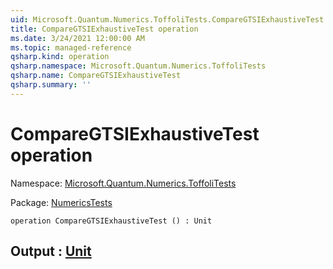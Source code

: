 ```yaml
---
uid: Microsoft.Quantum.Numerics.ToffoliTests.CompareGTSIExhaustiveTest
title: CompareGTSIExhaustiveTest operation
ms.date: 3/24/2021 12:00:00 AM
ms.topic: managed-reference
qsharp.kind: operation
qsharp.namespace: Microsoft.Quantum.Numerics.ToffoliTests
qsharp.name: CompareGTSIExhaustiveTest
qsharp.summary: ''
---
```


# CompareGTSIExhaustiveTest operation

Namespace: [Microsoft.Quantum.Numerics.ToffoliTests](xref:Microsoft.Quantum.Numerics.ToffoliTests)

Package: [NumericsTests](https://nuget.org/packages/NumericsTests)




```qsharp
operation CompareGTSIExhaustiveTest () : Unit
```


## Output : [Unit](xref:microsoft.quantum.lang-ref.unit)

